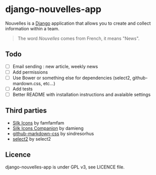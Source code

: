 # django-nouvelles-app

Nouvelles is a [Django](https://www.djangoproject.com/) application that allows you to create and collect
information within a team.

> The word *Nouvelles* comes from French, it means "News".

## Todo

 - [ ] Email sending : new article, weekly news
 - [ ] Add permissions
 - [ ] Use Bower or something else for dependencies (select2, github-mardown.css, etc...)
 - [ ] Add tests
 - [ ] Better README with installation instructions and avalaible settings

## Third parties

   * [Silk Icons](http://www.famfamfam.com/lab/icons/silk/) by famfamfam
   * [Silk Icons Companion](https://github.com/damieng/silk-companion) by damieng
   * [github-markdown-css](https://github.com/sindresorhus/github-markdown-css) by sindresorhus
   * [select2](https://github.com/select2/select2) by select2

## Licence

django-nouvelles-app is under GPL v3, see LICENCE file.
